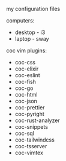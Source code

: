 my configuration files

computers:

- desktop - i3
- laptop - sway

coc vim plugins:

- coc-css
- coc-elixir
- coc-eslint
- coc-fish
- coc-go
- coc-html
- coc-json
- coc-prettier
- coc-pyright
- coc-rust-analyzer
- coc-snippets
- coc-sql
- coc-tailwindcss
- coc-tsserver
- coc-vimtex
